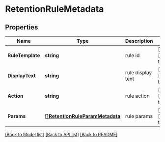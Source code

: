 # RetentionRuleMetadata

## Properties
Name | Type | Description | Notes
------------ | ------------- | ------------- | -------------
**RuleTemplate** | **string** | rule id | [optional] [default to null]
**DisplayText** | **string** | rule display text | [optional] [default to null]
**Action** | **string** | rule action | [optional] [default to null]
**Params** | [**[]RetentionRuleParamMetadata**](RetentionRuleParamMetadata.md) | rule params | [optional] [default to null]

[[Back to Model list]](../README.md#documentation-for-models) [[Back to API list]](../README.md#documentation-for-api-endpoints) [[Back to README]](../README.md)

